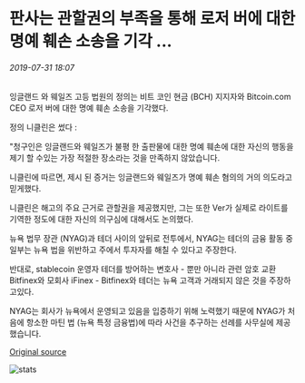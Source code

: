 # 판사는 관할권의 부족을 통해 로저 버에 대한 명예 훼손 소송을 기각 ...

###### 2019-07-31 18:07

잉글랜드 와 웨일즈 고등 법원의 정의는 비트 코인 현금 (BCH) 지지자와 Bitcoin.com CEO 로저 버에 대한 명예 훼손 소송을 기각했다.

정의 니클린은 썼다 :

"청구인은 잉글랜드와 웨일즈가 불평 한 출판물에 대한 명예 훼손에 대한 자신의 행동을 제기 할 수있는 가장 적절한 장소라는 것을 만족하지 않았습니다.

니클린에 따르면, 제시 된 증거는 잉글랜드와 웨일즈가 명예 훼손 혐의의 거의 의도라고 믿게했다.

니클린은 해고의 주요 근거로 관할권을 제공했지만, 그는 또한 Ver가 실제로 라이트를 기역한 정도에 대한 자신의 의구심에 대해서도 논의했다.

뉴욕 법무 장관 (NYAG)과 테더 사이의 앞뒤로 전투에서, NYAG는 테더의 금융 활동 중 일부는 뉴욕 법을 위반하고 주에서 투자자를 해칠 수 있다고 주장한다.

반대로, stablecoin 운영자 테더를 방어하는 변호사 - 뿐만 아니라 관련 암호 교환 Bitfinex와 모회사 iFinex - Bitfinex와 테더는 뉴욕 고객과 거래되지 않은 것을 주장하고있다.

NYAG는 회사가 뉴욕에서 운영되고 있음을 입증하기 위해 노력했기 때문에 NYAG가 처음에 항소한 마틴 법 (뉴욕 특정 금융법)에 따라 사건을 추구하는 선례를 사무실에 제공했습니다.

[Original source](https://cointelegraph.com/news/judge-dismisses-libel-suit-against-roger-ver-over-lack-of-jurisdiction)

![stats](https://c.statcounter.com/11760860/0/a89fa40b/1/ "stats")